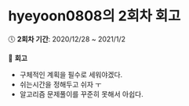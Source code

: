 # hyeyoon0808의 2회차 회고


:clock5: **​2회차 기간**: 2020/12/28 ~ 2021/1/2

:pencil: **회고**

- 구체적인 계획을 필수로 세워야겠다.
- 쉬는시간을 정해두고 쉬자 ㅜ
- 알고리즘 문제풀이를 꾸준히 못해서 아쉽다.
